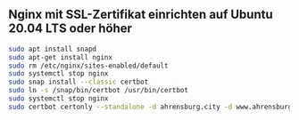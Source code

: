 ## Nginx mit SSL-Zertifikat einrichten auf Ubuntu 20.04 LTS oder höher

```bash
sudo apt install snapd
sudo apt-get install nginx
sudo rm /etc/nginx/sites-enabled/default
sudo systemctl stop nginx
sudo snap install --classic certbot
sudo ln -s /snap/bin/certbot /usr/bin/certbot
sudo systemctl stop nginx
sudo certbot certonly --standalone -d ahrensburg.city -d www.ahrensburg.city
```
